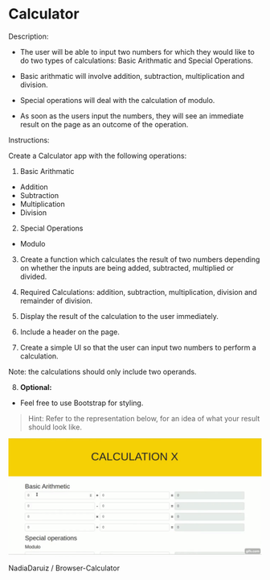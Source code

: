 # Calculator

Description:

- The user will be able to input two numbers for which they would like to do two types of calculations: Basic Arithmatic and Special Operations.

- Basic arithmatic will involve addition, subtraction, multiplication and division.

- Special operations will deal with the calculation of modulo. 

- As soon as the users input the numbers, they will see an immediate result on the page as an outcome of the operation.

Instructions:

Create a Calculator app with the following operations:

1. Basic Arithmatic

- Addition
- Subtraction
- Multiplication
- Division

2. Special Operations

- Modulo

3. Create a function which calculates the result of two numbers depending on whether the inputs are being added, subtracted, multiplied or divided.

4. Required Calculations: addition, subtraction, multiplication, division and remainder of division.

5. Display the result of the calculation to the user immediately.

6. Include a header on the page.

7. Create a simple UI so that the user can input two numbers to perform a calculation.

Note: the calculations should only include two operands.

8. **Optional:** 
- Feel free to use Bootstrap for styling.

> Hint: Refer to the representation below, for an idea of what your result should look like.

![demo](demo.gif)





NadiaDaruiz
/
Browser-Calculator
